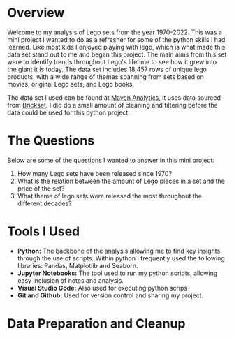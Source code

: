 # Overview
Welcome to my analysis of Lego sets from the year 1970-2022. This was a mini project I wanted to do as a refresher for some of the python skills I had learned. Like most kids I enjoyed playing with lego, which is what made this data set stand out to me and began this project. The main aims from this set were to identify trends throughout Lego's lifetime to see how it grew into the giant it is today. The data set includes 18,457 rows of unique lego products, with a wide range of themes spanning from sets based on movies, original Lego sets, and Lego books.

The data set I used can be found at [Maven Analytics](https://mavenanalytics.io/data-playground), it uses data sourced from [Brickset](https://brickset.com). I did do a small amount of cleaning and filtering before the data could be used for this python project. 

# The Questions
Below are some of the questions I wanted to answer in this mini project:

1. How many Lego sets have been released since 1970?
2. What is the relation between the amount of Lego pieces in a set and the price of the set?
3. What theme of lego sets were released the most throughout the different decades?

# Tools I Used
- **Python:** The backbone of the analysis allowing me to find key insights through the use of scripts. Within python I frequently used the following libraries: Pandas, Matplotlib and Seaborn.
- **Jupyter Notebooks:** The tool used to run my python scripts, allowing easy inclusion of notes and analysis.
- **Visual Studio Code:** Also used for executing python scrips
- **Git and Github:** Used for version control and sharing my project.

# Data Preparation and Cleanup
